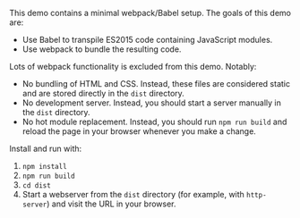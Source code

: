 This demo contains a minimal webpack/Babel setup. The goals of this demo are:

- Use Babel to transpile ES2015 code containing JavaScript modules.
- Use webpack to bundle the resulting code.

Lots of webpack functionality is excluded from this demo. Notably:

- No bundling of HTML and CSS. Instead, these files are considered static and are stored directly in the `dist` directory.
- No development server. Instead, you should start a server manually in the `dist` directory.
- No hot module replacement. Instead, you should run `npm run build` and reload the page in your browser whenever you make a change.

Install and run with:

1. `npm install`
1. `npm run build`
1. `cd dist`
1. Start a webserver from the `dist` directory (for example, with `http-server`) and visit the URL in your browser.
